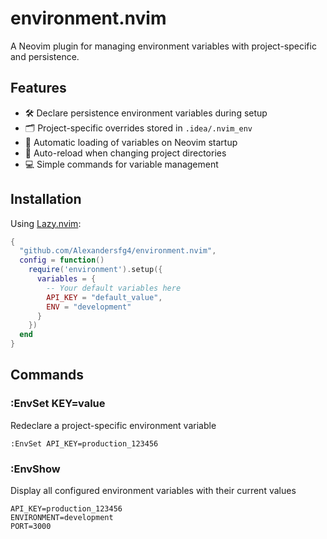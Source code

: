 # environment.nvim 

A Neovim plugin for managing environment variables with project-specific and persistence.

## Features

- 🛠️ Declare persistence environment variables during setup
- 🗂️ Project-specific overrides stored in `.idea/.nvim_env`
- 🔄 Automatic loading of variables on Neovim startup
- 📂 Auto-reload when changing project directories
- 💻 Simple commands for variable management

## Installation

Using [Lazy.nvim](https://github.com/folke/lazy.nvim):
```lua
{
  "github.com/Alexandersfg4/environment.nvim",
  config = function()
    require('environment').setup({
      variables = {
        -- Your default variables here
        API_KEY = "default_value",
        ENV = "development"
      }
    })
  end
}
```
## Commands
### :EnvSet KEY=value
Redeclare a project-specific environment variable
```
:EnvSet API_KEY=production_123456
```
### :EnvShow
Display all configured environment variables with their current values
```
API_KEY=production_123456
ENVIRONMENT=development
PORT=3000
```
